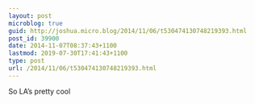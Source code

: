 ```yaml
---
layout: post
microblog: true
guid: http://joshua.micro.blog/2014/11/06/t530474130748219393.html
post_id: 39900
date: 2014-11-07T08:37:43+1100
lastmod: 2019-07-30T17:41:43+1100
type: post
url: /2014/11/06/t530474130748219393.html
---
```

So LA’s pretty cool
